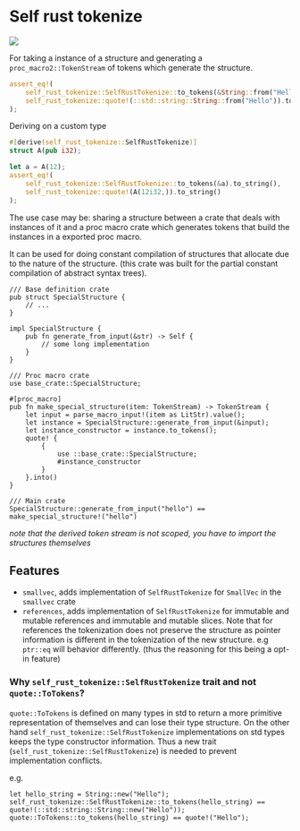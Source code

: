 # Self rust tokenize

[![](https://img.shields.io/crates/v/self-rust-tokenize)](https://crates.io/crates/self-rust-tokenize)

For taking a instance of a structure and generating a `proc_macro2::TokenStream` of tokens which generate the structure.

```rust
assert_eq!(
    self_rust_tokenize::SelfRustTokenize::to_tokens(&String::from("Hello")).to_string(),
    self_rust_tokenize::quote!(::std::string::String::from("Hello")).to_string()
);
```

Deriving on a custom type

```rust
#[derive(self_rust_tokenize::SelfRustTokenize)]
struct A(pub i32);

let a = A(12);
assert_eq!(
    self_rust_tokenize::SelfRustTokenize::to_tokens(&a).to_string(),
    self_rust_tokenize::quote!(A(12i32,)).to_string()
);
```

The use case may be: sharing a structure between a crate that deals with instances of it and a proc macro crate which generates tokens that build the instances in a exported proc macro.

It can be used for doing constant compilation of structures that allocate due to the nature of the structure. (this crate was built for the partial constant compilation of abstract syntax trees).

```ignore
/// Base definition crate
pub struct SpecialStructure { 
    // ...
}

impl SpecialStructure {
    pub fn generate_from_input(&str) -> Self {
        // some long implementation
    }
}

/// Proc macro crate
use base_crate::SpecialStructure; 

#[proc_macro]
pub fn make_special_structure(item: TokenStream) -> TokenStream {
    let input = parse_macro_input!(item as LitStr).value();
    let instance = SpecialStructure::generate_from_input(&input);
    let instance_constructor = instance.to_tokens();
    quote! {
        {
            use ::base_crate::SpecialStructure;
            #instance_constructor
        }
    }.into()
}

/// Main crate
SpecialStructure::generate_from_input("hello") == make_special_structure!("hello")
```

*note that the derived token stream is not scoped, you have to import the structures themselves*

## Features

- `smallvec`, adds implementation of `SelfRustTokenize` for `SmallVec` in the `smallvec` crate
- `references`, adds implementation of `SelfRustTokenize` for immutable and mutable references and immutable and mutable slices. Note that for references the tokenization does not preserve the structure as pointer information is different in the tokenization of the new structure. e.g `ptr::eq` will behavior differently. (thus the reasoning for this being a opt-in feature)

### Why `self_rust_tokenize::SelfRustTokenize` trait and not `quote::ToTokens`?

`quote::ToTokens` is defined on many types in std to return a more primitive representation of themselves and can lose their type structure. On the other hand `self_rust_tokenize::SelfRustTokenize` implementations on std types keeps the type constructor information. Thus a new trait (`self_rust_tokenize::SelfRustTokenize`) is needed to prevent implementation conflicts.

e.g.

```ignore
let hello_string = String::new("Hello");
self_rust_tokenize::SelfRustTokenize::to_tokens(hello_string) == quote!(::std::string::String::new("Hello"));
quote::ToTokens::to_tokens(hello_string) == quote!("Hello");
```